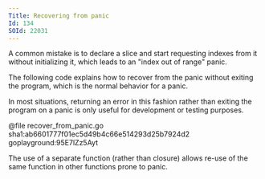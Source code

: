 ```yaml
---
Title: Recovering from panic
Id: 134
SOId: 22031
---
```

A common mistake is to declare a slice and start requesting indexes from it without initializing it, which leads to an "index out of range" panic.

The following code explains how to recover from the panic without exiting the program, which is the normal behavior for a panic.

In most situations, returning an error in this fashion rather than exiting the program on a panic is only useful for development or testing purposes.

@file recover_from_panic.go sha1:ab6601777f01ec5d49b4c66e514293d25b7924d2 goplayground:95E7lZz5Ayt

The use of a separate function (rather than closure) allows re-use of the same function in other functions prone to panic.
